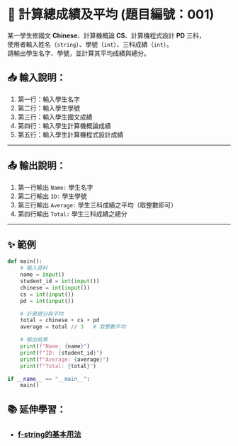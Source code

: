 # 🧮 計算總成績及平均 (題目編號：001)

某一學生修國文 **Chinese**、計算機概論 **CS**、計算機程式設計 **PD** 三科，  
使用者輸入姓名（`string`）、學號（`int`）、三科成績（`int`）。  
請輸出學生名字、學號，並計算其平均成績與總分。


## 📥 輸入說明：
1. 第一行：輸入學生名字  
2. 第二行：輸入學生學號  
3. 第三行：輸入學生國文成績  
4. 第四行：輸入學生計算機概論成績  
5. 第五行：輸入學生計算機程式設計成績  

---

## 📤 輸出說明：
1. 第一行輸出 `Name:` 學生名字  
2. 第二行輸出 `ID:` 學生學號  
3. 第三行輸出 `Average:` 學生三科成績之平均（取整數即可）  
4. 第四行輸出 `Total:` 學生三科成績之總分  

---

## ✨ 範例

~~~python
def main():
    # 輸入資料
    name = input()
    student_id = int(input())
    chinese = int(input())
    cs = int(input())
    pd = int(input())

    # 計算總分與平均
    total = chinese + cs + pd
    average = total // 3   # 取整數平均

    # 輸出結果
    print(f"Name: {name}")
    print(f"ID: {student_id}")
    print(f"Average: {average}")
    print(f"Total: {total}")

if __name__ == "__main__":
    main()
~~~

## 📚 延伸學習：
 - ### [f-string的基本用法](../README.md#-五輸出格式化f-string-應用)
